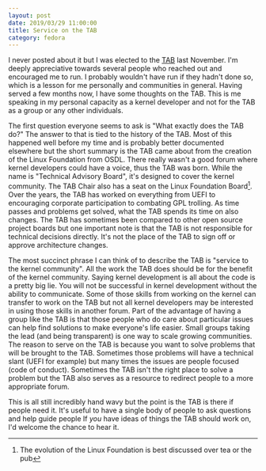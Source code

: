 ```yaml
---
layout: post
date: 2019/03/29 11:00:00
title: Service on the TAB
category: fedora
---
```

I never posted about it but I was elected to the [TAB](https://www.linuxfoundation.org/about/technical-advisory-board/)
last November. I'm deeply appreciative towards several people who reached out
and encouraged me to run. I probably wouldn't have run if they hadn't done
so, which is a lesson for me personally and communities in general. Having
served a few months now, I have some thoughts on the TAB. This is me speaking
in my personal capacity as a kernel developer and not for the TAB as a group
or any other individuals.

The first question everyone seems to ask is "What exactly does the TAB do?"
The answer to that is tied to the history of the TAB. Most of this happened
well before my time and is probably better documented elsewhere but the
short summary is the TAB came about from the creation of the Linux Foundation
from OSDL. There really wasn't a good forum where kernel developers could have
a voice, thus the TAB was born. While the name is "Technical Advisory Board",
it's designed to cover the kernel community. The TAB Chair also has a seat on
the Linux Foundation Board[^1]. Over the years, the TAB has worked
on everything from UEFI to encouraging corporate participation to combating
GPL trolling. As time passes and problems get solved, what the TAB spends its
time on also changes. The TAB has sometimes been compared to other open source
project boards but one important note is that the TAB is not responsible for
technical decisions directly. It's not the place of the TAB to sign off or
approve architecture changes.

The most succinct phrase I can think of to describe the TAB is "service to
the kernel community". All the work the TAB does should be for
the benefit of the kernel community. Saying kernel development is all
about the code is a pretty big lie. You will not be successful in kernel
development without the ability to communicate. Some of those skills from
working on the kernel can transfer to work on the TAB but not all kernel
developers may be interested in using those skills in another forum.
Part of the advantage of having a group like the TAB is that those people
who do care about particular issues can help find solutions to make everyone's
life easier. Small groups taking the lead (and being transparent) is one way
to scale growing communities. The reason to serve on the TAB is because you
want to solve problems that will be brought to the TAB. Sometimes those
problems will have a technical slant (UEFI for example) but many times the
issues are people focused (code of conduct). Sometimes the TAB isn't the right
place to solve a problem but the TAB also serves as a resource to redirect
people to a more appropriate forum.

This is all still incredibly hand wavy but the point is the TAB is there
if people need it. It's useful to have a single body of people to ask questions
and help guide people  If _you_ have ideas of things the TAB should work on,
I'd welcome the chance to hear it.

[^1]: The evolution of the Linux Foundation is best discussed over tea or the
pub

